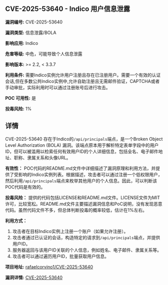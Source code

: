 ## CVE-2025-53640 - Indico 用户信息泄露

**漏洞编号:** CVE-2025-53640

**漏洞类型:** 信息泄露/BOLA

**影响应用:** Indico

**危害等级:** 中危，可能导致个人信息泄露

**影响版本:** >= 2.2, < 3.3.7

**利用条件:** 需要Indico实例允许用户注册且存在已注册用户。需要一个有效的认证会话,但在多数公共Indico实例中,允许自助注册且无需邮件验证，CAPTCHA或者手动审批，实际利用时可以通过注册账号后进行攻击。

**POC 可用性:** 是

**投毒风险:** 1%

## 详情

CVE-2025-53640 存在于Indico的`/api/principals`端点，是一个Broken Object Level Authorization (BOLA) 漏洞。该端点原本用于解析特定表单字段中的用户ID，但可以被滥用以检索任何有效用户ID的个人详细信息，包括全名、电子邮件地址、职称、隶属关系和头像URL。

**有效性：**
POC代码的README.md文件中详细描述了漏洞原理和利用方法，并提供了受影响的Indico实例列表。根据描述，攻击者可以通过注册一个低权限用户，然后利用`/api/principals`端点来枚举其他用户的个人信息。因此，可以判断该POC代码是有效的。

**投毒风险：**
提供的代码包括LICENSE和README.md文件。LICENSE文件为MIT许可，比较宽松。README.md文件主要描述漏洞信息和PoC说明，没有发现恶意代码。虽然代码文件不多，但总体判断投毒的概率较低，估计在1%左右。

**利用方式：**
1.  攻击者在目标Indico实例上注册一个账户（如果允许注册）。
2.  攻击者通过已认证的会话，构造特定的请求到`/api/principals`端点，并提供用户ID。
3.  服务器返回与该用户ID关联的个人信息，例如姓名、电子邮件、隶属关系等。
4.  攻击者可以通过遍历用户ID，批量获取用户信息。

**项目地址:** [rafaelcorvino1/CVE-2025-53640](https://github.com/rafaelcorvino1/CVE-2025-53640)

**漏洞详情:** [CVE-2025-53640](https://nvd.nist.gov/vuln/detail/CVE-2025-53640)